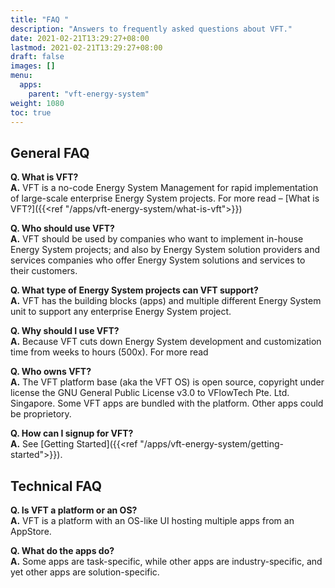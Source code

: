 ```yaml
---
title: "FAQ "
description: "Answers to frequently asked questions about VFT."
date: 2021-02-21T13:29:27+08:00
lastmod: 2021-02-21T13:29:27+08:00
draft: false
images: []
menu:
  apps:
    parent: "vft-energy-system"
weight: 1080
toc: true
---
```


## General FAQ

**Q. What is VFT?**<br>
**A.** VFT is a no-code Energy System Management for rapid implementation of large-scale enterprise Energy System projects. For more read – [What is VFT?]({{<ref "/apps/vft-energy-system/what-is-vft">}})

**Q. Who should use VFT?**<br>
**A.** VFT should be used by companies who want to implement in-house Energy System projects; and also by Energy System solution providers and services companies who offer Energy System solutions and services to their customers.

**Q. What type of Energy System projects can VFT support?**<br>
**A.** VFT has the building blocks (apps) and multiple different Energy System unit to support any enterprise Energy System project.  

**Q. Why should I use VFT?**<br>
**A.** Because VFT cuts down Energy System development and customization time from weeks to hours (500x). For more read

**Q. Who owns VFT?**<br>
**A.** The VFT platform base (aka the VFT OS) is open source, copyright under license the GNU General Public License v3.0 to VFlowTech Pte. Ltd. Singapore. Some VFT apps are bundled with the platform. Other apps could be proprietory.

**Q. How can I signup for VFT?**<br>
**A.** See [Getting Started]({{<ref "/apps/vft-energy-system/getting-started">}}).

## Technical FAQ

**Q. Is VFT a platform or an OS?**<br>
**A.** VFT is a platform with an OS-like UI hosting multiple apps from an AppStore.

**Q. What do the apps do?**<br>
**A.** Some apps are task-specific, while other apps are industry-specific, and yet other apps are solution-specific.
